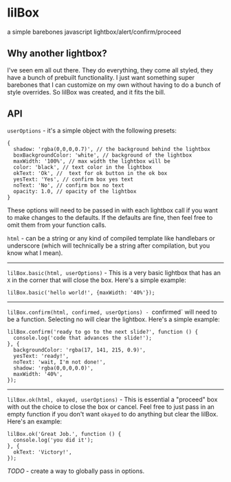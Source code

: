 # lilBox
a simple barebones javascript lightbox/alert/confirm/proceed

## Why another lightbox?
I've seen em all out there. They do everything, they come all styled, they have a bunch of prebuilt functionality.
I just want something super barebones that I can customize on my own without having to do a bunch of style overrides.
So lilBox was created, and it fits the bill.


## API
`userOptions` - it's a simple object with the following presets:
```
{
  shadow: 'rgba(0,0,0,0.7)', // the background behind the lightbox
  boxBackgroundColor: 'white', // background of the lightbox
  maxWidth: '100%', // max width the lightbox will be
  color: 'black', // text color in the lightbox
  okText: 'Ok', //  text for ok button in the ok box
  yesText: 'Yes', // confirm box yes text
  noText: 'No', // confirm box no text
  opacity: 1.0, // opacity of the lightbox
}
```

These options will need to be passed in with each lightbox call if you want to make changes to the defaults. If the defaults are fine, then feel free
to omit them from your function calls.

`html` - can be a string or any kind of compiled template like handlebars or underscore (which will technically be a string after compilation, but you know what I mean).

---

`lilBox.basic(html, userOptions)` - This is a very basic lightbox that has an `X` in the corner that will close the box. Here's a simple example:
```
lilBox.basic('hello world!', {maxWidth: '40%'});
```
---

`lilBox.confirm(html, confirmed, userOptions) - `confirmed` will need to be a function. Selecting no will clear the lightbox. Here's a simple example:
```
lilBox.confirm('ready to go to the next slide?', function () {
  console.log('code that advances the slide!');
}, {
  backgroundColor: 'rgba(17, 141, 215, 0.9)',
  yesText: 'ready!',
  noText: 'wait, I'm not done!',
  shadow: 'rgba(0,0,0,0.0)',
  maxWidth: '40%',
});
```

---

`lilBox.ok(html, okayed, userOptions)` - This is essential a "proceed" box with out the choice to close the box or cancel.
Feel free to just pass in an empty function if you don't want `okayed` to do anything but clear the lilBox. Here's an example:
```
lilBox.ok('Great Job.', function () {
  console.log('you did it');
}, {
  okText: 'Victory!',
});
```

 *TODO* - create a way to globally pass in options.
